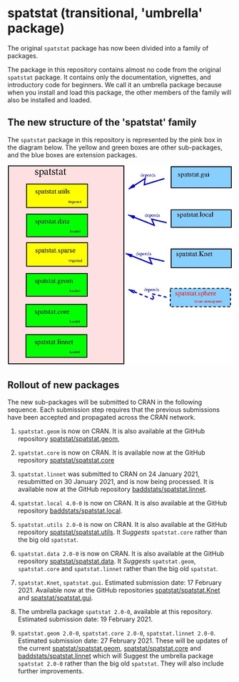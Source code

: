 # spatstat (transitional, 'umbrella' package)

The original `spatstat` package has now been divided into a family of packages.

The package in this repository
contains almost no code from the original `spatstat` package.
It contains only the documentation, vignettes, and introductory
code for beginners. We call it an umbrella package because when you 
install and load this package, the other members of the family will
also be installed and loaded.

## The new structure of the 'spatstat' family

The `spatstat` package in this repository is represented by the pink box
in the diagram below. The yellow and green boxes are other sub-packages,
and the blue boxes are extension packages.

![Spatstat pieces](RepoStuff/newspatstat.jpg)

## Rollout of new packages

The new sub-packages will be submitted to CRAN in the following sequence.
Each submission step requires that the previous submissions have been
accepted and propagated across the CRAN network.

1. `spatstat.geom` is now on CRAN.
It is also available at the GitHub repository
[spatstat/spatstat.geom](https://github.com/spatstat/spatstat.geom),

2. `spatstat.core` is now on CRAN.
It is available now at the GitHub repository
[spatstat/spatstat.core](https://github.com/spatstat/spatstat.core)

3. `spatstat.linnet` was submitted to CRAN on 24 January 2021,
resubmitted on 30 January 2021, and is now being processed.
It is available now at the GitHub repository
[baddstats/spatstat.linnet](https://github.com/baddstats/spatstat.linnet).

4. `spatstat.local 4.0-0` is now on CRAN.
It is also available at the GitHub repository
[baddstats/spatstat.local](https://github.com/baddstats/spatstat.local).

5. `spatstat.utils 2.0-0` is now on CRAN.
It is also available at the GitHub repository
[spatstat/spatstat.utils](https://github.com/spatstat/spatstat.utils).
It _Suggests_ `spatstat.core` rather than the big old `spatstat`.

6. `spatstat.data 2.0-0` is now on CRAN.
It is also available at the GitHub repository
[spatstat/spatstat.data](https://github.com/spatstat/spatstat.data).
It _Suggests_ `spatstat.geom`, `spatstat.core` and `spatstat.linnet`
rather than the big old `spatstat`.

7. `spatstat.Knet`, `spatstat.gui`.
Estimated submission date: 17 February 2021.
Available now at the GitHub repositories
[spatstat/spatstat.Knet](https://github.com/spatstat/spatstat.Knet) and
[spatstat/spatstat.gui](https://github.com/spatstat/spatstat.gui).

7. The umbrella package `spatstat 2.0-0`, available at this repository.
Estimated submission date: 19 February 2021.

9. `spatstat.geom 2.0-0`, `spatstat.core 2.0-0`, `spatstat.linnet 2.0-0`.
Estimated submission date: 27 February 2021.
These will be updates of the current 
[spatstat/spatstat.geom](https://github.com/spatstat/spatstat.geom),
[spatstat/spatstat.core](https://github.com/spatstat/spatstat.core) and
[baddstats/spatstat.linnet](https://github.com/baddstats/spatstat.linnet)
which will Suggest the umbrella package `spatstat 2.0-0`
rather than the big old `spatstat`. They will also include further
improvements.

